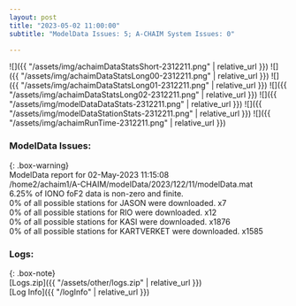 ```yaml
---
layout: post
title: "2023-05-02 11:00:00"
subtitle: "ModelData Issues: 5; A-CHAIM System Issues: 0"

---
```


![]({{ "/assets/img/achaimDataStatsShort-2312211.png" | relative_url }})
![]({{ "/assets/img/achaimDataStatsLong00-2312211.png" | relative_url }})
![]({{ "/assets/img/achaimDataStatsLong01-2312211.png" | relative_url }})
![]({{ "/assets/img/achaimDataStatsLong02-2312211.png" | relative_url }})
![]({{ "/assets/img/modelDataDataStats-2312211.png" | relative_url }})
![]({{ "/assets/img/modelDataStationStats-2312211.png" | relative_url }})
![]({{ "/assets/img/achaimRunTime-2312211.png" | relative_url }})


### ModelData Issues:  
  
{: .box-warning}  
 ModelData report for 02-May-2023 11:15:08   
 /home2/achaim1/A-CHAIM/modelData/2023/122/11/modelData.mat   
 6.25% of IONO foF2 data is non-zero and finite.   
 0% of all possible stations for JASON were downloaded. x7   
 0% of all possible stations for RIO were downloaded. x12   
 0% of all possible stations for KASI were downloaded. x1876   
 0% of all possible stations for KARTVERKET were downloaded. x1585   
  


### Logs:  
  
{: .box-note}  
[Logs.zip]({{ "/assets/other/logs.zip" | relative_url }})  
[Log Info]({{ "/logInfo" | relative_url }})  
